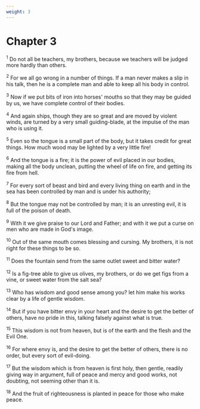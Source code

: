 ```yaml
---
weight: 3
---
```


# Chapter 3

<sup>1</sup> Do not all be teachers, my brothers, because we teachers will be judged more hardly than others. 

<sup>2</sup> For we all go wrong in a number of things. If a man never makes a slip in his talk, then he is a complete man and able to keep all his body in control. 

<sup>3</sup> Now if we put bits of iron into horses' mouths so that they may be guided by us, we have complete control of their bodies. 

<sup>4</sup> And again ships, though they are so great and are moved by violent winds, are turned by a very small guiding-blade, at the impulse of the man who is using it. 

<sup>5</sup> Even so the tongue is a small part of the body, but it takes credit for great things. How much wood may be lighted by a very little fire! 

<sup>6</sup> And the tongue is a fire; it is the power of evil placed in our bodies, making all the body unclean, putting the wheel of life on fire, and getting its fire from hell. 

<sup>7</sup> For every sort of beast and bird and every living thing on earth and in the sea has been controlled by man and is under his authority; 

<sup>8</sup> But the tongue may not be controlled by man; it is an unresting evil, it is full of the poison of death. 

<sup>9</sup> With it we give praise to our Lord and Father; and with it we put a curse on men who are made in God's image. 

<sup>10</sup> Out of the same mouth comes blessing and cursing. My brothers, it is not right for these things to be so. 

<sup>11</sup> Does the fountain send from the same outlet sweet and bitter water? 

<sup>12</sup> Is a fig-tree able to give us olives, my brothers, or do we get figs from a vine, or sweet water from the salt sea? 

<sup>13</sup> Who has wisdom and good sense among you? let him make his works clear by a life of gentle wisdom. 

<sup>14</sup> But if you have bitter envy in your heart and the desire to get the better of others, have no pride in this, talking falsely against what is true. 

<sup>15</sup> This wisdom is not from heaven, but is of the earth and the flesh and the Evil One. 

<sup>16</sup> For where envy is, and the desire to get the better of others, there is no order, but every sort of evil-doing. 

<sup>17</sup> But the wisdom which is from heaven is first holy, then gentle, readily giving way in argument, full of peace and mercy and good works, not doubting, not seeming other than it is. 

<sup>18</sup> And the fruit of righteousness is planted in peace for those who make peace. 


